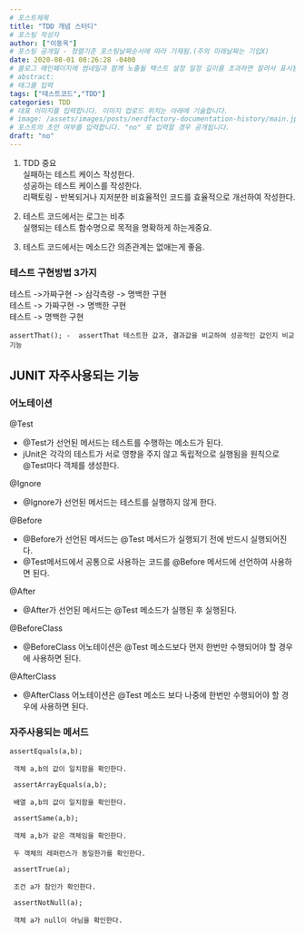 ```yaml
---
# 포스트제목
title: "TDD 개념 스터디"
# 포스팅 작성자
author: ["이동옥"] 
# 포스팅 공개일 - 정렬기준 포스팅날짜순서에 따라 기재됨.(주의 미래날짜는 기입X)
date: 2020-08-01 08:26:28 -0400
# 블로그 메인페이지에 썸네일과 함께 노출될 텍스트 설정 일정 길이를 초과하면 잘려서 표시됨.
# abstract:
# 태그를 입력
tags: ["테스트코드","TDD"]
categories: TDD
# 대표 이미지를 입력합니다. 이미지 업로드 위치는 아래에 기술합니다.
# image: /assets/images/posts/nerdfactory-documentation-history/main.jpg
# 포스트의 초안 여부를 입력합니다. "no" 로 입력할 경우 공개됩니다.
draft: "no"
---
```


1. TDD 중요   
 실패하는 테스트 케이스 작성한다.  
 성공하는 테스트 케이스를 작성한다.  
 리팩토링 - 반복되거나 지저분한 비효율적인 코드를 효율적으로 개선하여 작성한다.  
	
1. 테스트 코드에서는 로그는 비추   
   실행되는 테스트 함수명으로 목적을 명확하게 하는게중요.  
	
2. 테스트 코드에서는 메소드간 의존관계는 없애는게 좋음.  
	
### 테스트 구현방법 3가지    
 테스트 ->가짜구현 -> 삼각측량 -> 명백한 구현  
 테스트 -> 가짜구현 -> 명백한 구현  
 테스트 -> 명백한 구현  
	
  
	assertThat(); -  assertThat 테스트한 값과, 결과값을 비교하여 성공적인 값인지 비교 기능
  
  
## JUNIT 자주사용되는 기능  
### 어노테이션  
@Test  
- @Test가 선언된 메서드는 테스트를 수행하는 메소드가 된다.  
- jUnit은 각각의 테스트가 서로 영향을 주지 않고 독립적으로 실행됨을 원칙으로 @Test마다 객체를 생성한다.  

@Ignore  
- @Ignore가 선언된 메서드는 테스트를 실행하지 않게 한다.  

@Before  
- @Before가 선언된 메서드는 @Test 메서드가 실행되기 전에 반드시 실행되어진다.  
- @Test메서드에서 공통으로 사용하는 코드를 @Before 메서드에 선언하여 사용하면 된다.  

@After  
- @After가 선언된 메서드는 @Test 메소드가 실행된 후 실행된다.  

@BeforeClass  
- @BeforeClass 어노테이션은 @Test 메소드보다 먼저 한번만 수행되어야 할 경우에 사용하면 된다.  

@AfterClass  
- @AfterClass 어노테이션은 @Test 메소드 보다 나중에 한번만 수행되어야 할 경우에 사용하면 된다.  



### 자주사용되는 메서드
```
assertEquals(a,b); 

 객체 a,b의 값이 일치함을 확인한다.

 assertArrayEquals(a,b);

 배열 a,b의 값이 일치함을 확인한다.

 assertSame(a,b);

 객체 a,b가 같은 객체임을 확인한다.

 두 객체의 레퍼런스가 동일한가를 확인한다.

 assertTrue(a);

 조건 a가 참인가 확인한다.

 assertNotNull(a);

 객체 a가 null이 아님을 확인한다.
```

